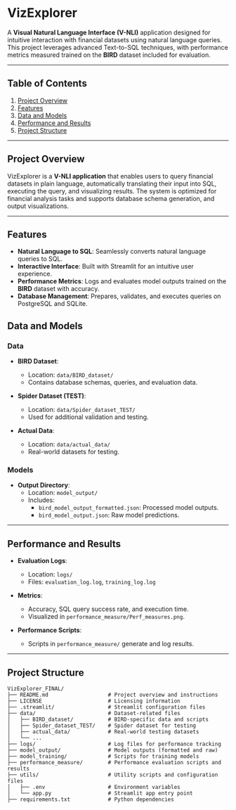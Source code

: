 # **VizExplorer**

A **Visual Natural Language Interface (V-NLI)** application designed for intuitive interaction with financial datasets using natural language queries. This project leverages advanced Text-to-SQL techniques, with performance metrics measured trained on the **BIRD** dataset included for evaluation.

---

## **Table of Contents**

1. [Project Overview](#project-overview)
2. [Features](#features)
3. [Data and Models](#data-and-models)
4. [Performance and Results](#performance-and-results)
5. [Project Structure](#project-structure)

---

## **Project Overview**

VizExplorer is a **V-NLI application** that enables users to query financial datasets in plain language, automatically translating their input into SQL, executing the query, and visualizing results. The system is optimized for financial analysis tasks and supports database schema generation, and output visualizations.

---

## **Features**

- **Natural Language to SQL**: Seamlessly converts natural language queries to SQL.
- **Interactive Interface**: Built with Streamlit for an intuitive user experience. 
- **Performance Metrics**: Logs and evaluates model outputs trained on the **BIRD** dataset with accuracy.
- **Database Management**: Prepares, validates, and executes queries on PostgreSQL and SQLite.

## **Data and Models**

### **Data**

- **BIRD Dataset**:
  - Location: `data/BIRD_dataset/`
  - Contains database schemas, queries, and evaluation data.

- **Spider Dataset (TEST)**:
  - Location: `data/Spider_dataset_TEST/`
  - Used for additional validation and testing.

- **Actual Data**:
  - Location: `data/actual_data/`
  - Real-world datasets for testing.

### **Models**

- **Output Directory**:
  - Location: `model_output/`
  - Includes:
    - `bird_model_output_formatted.json`: Processed model outputs.
    - `bird_model_output.json`: Raw model predictions.

---

## **Performance and Results**

- **Evaluation Logs**:
  - Location: `logs/`
  - Files: `evaluation_log.log`, `training_log.log`

- **Metrics**:
  - Accuracy, SQL query success rate, and execution time.
  - Visualized in `performance_measure/Perf_measures.png`.

- **Performance Scripts**:
  - Scripts in `performance_measure/` generate and log results.

---

## **Project Structure**

```
VizExplorer_FINAL/
├── README.md                   # Project overview and instructions
├── LICENSE                     # Licensing information
├── .streamlit/                 # Streamlit configuration files
├── data/                       # Dataset-related files
│   ├── BIRD_dataset/           # BIRD-specific data and scripts
│   ├── Spider_dataset_TEST/    # Spider dataset for testing
│   ├── actual_data/            # Real-world testing datasets
│   └── ...
├── logs/                       # Log files for performance tracking
├── model_output/               # Model outputs (formatted and raw)
├── model_training/             # Scripts for training models
├── performance_measure/        # Performance evaluation scripts and results
├── utils/                      # Utility scripts and configuration files
│   ├── .env                    # Environment variables
│   └── app.py                  # Streamlit app entry point
├── requirements.txt            # Python dependencies
```

